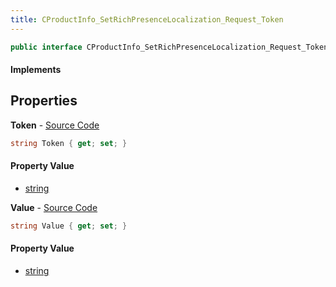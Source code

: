 ```yaml
---
title: CProductInfo_SetRichPresenceLocalization_Request_Token
---
```


```csharp
public interface CProductInfo_SetRichPresenceLocalization_Request_Token : ITypedProtobuf<CProductInfo_SetRichPresenceLocalization_Request_Token>, INativeHandle
```

#### Implements

## Properties

**Token** - [Source Code](https://github.com/swiftly-solution/swiftlys2/blob/main/managed/src/SwiftlyS2.Generated/Protobufs/Interfaces/CProductInfo_SetRichPresenceLocalization_Request_Token.cs#L13)

```csharp
string Token { get; set; }
```

#### Property Value

- [string](https://learn.microsoft.com/dotnet/api/system.string)

**Value** - [Source Code](https://github.com/swiftly-solution/swiftlys2/blob/main/managed/src/SwiftlyS2.Generated/Protobufs/Interfaces/CProductInfo_SetRichPresenceLocalization_Request_Token.cs#L16)

```csharp
string Value { get; set; }
```

#### Property Value

- [string](https://learn.microsoft.com/dotnet/api/system.string)

